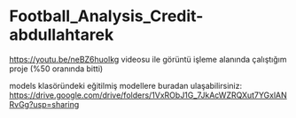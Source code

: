 # Football_Analysis_Credit-abdullahtarek
https://youtu.be/neBZ6huolkg videosu ile görüntü işleme alanında çalıştığım proje (%50 oranında bitti)

models klasöründeki eğitilmiş modellere buradan ulaşabilirsiniz: https://drive.google.com/drive/folders/1VxRObJ1G_7JkAcWZRQXut7YGxlANRvGg?usp=sharing 
